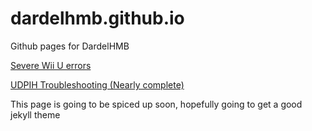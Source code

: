 # dardelhmb.github.io
Github pages for DardelHMB

[Severe Wii U errors](https://dardelhmb.github.io/wiiuerrorinfo/)

[UDPIH Troubleshooting (Nearly complete)](https://dardelhmb.github.io/udpih-troubleshooting-guide/#/)

This page is going to be spiced up soon, hopefully going to get a good jekyll theme

